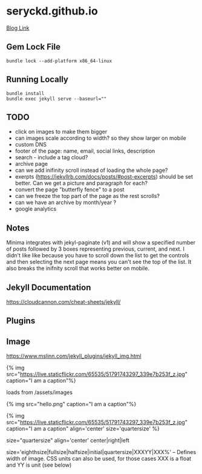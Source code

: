 # seryckd.github.io

[Blog Link](https://seryckd.github.io)

## Gem Lock File

```
bundle lock --add-platform x86_64-linux
```

## Running Locally

```
bundle install
bundle exec jekyll serve --baseurl=""
```

## TODO

- click on images to make them bigger
- can images scale according to width? so they show larger on mobile
- custom DNS
- footer of the page: name, email, social links, description
- search - include a tag cloud?
- archive page
- can we add inifinity scroll instead of loading the whole page?
- exerpts (https://jekyllrb.com/docs/posts/#post-excerpts) should be set better.  Can we get a picture and paragraph for each?
- convert the page "butterfly fence" to a post
- can we freeze the top part of the page as the rest scrolls?
- can we have an archive by month/year ?
- google analytics

## Notes

Minima integrates with jekyl-paginate (v1) and will show a specified number of posts followed by 3 boxes representing previous, current, and next.  I didn't like like because you have to scroll down the list to get the controls and then selecting the next page means you can't see the top of the list.  It also breaks the inifnity scroll that works better on mobile.

## Jekyll Documentation

https://cloudcannon.com/cheat-sheets/jekyll/

## Plugins

## Image

https://www.mslinn.com/jekyll_plugins/jekyll_img.html

{% img src="https://live.staticflickr.com/65535/51791743297_339e7b253f_z.jpg" caption="I am a caption"%}

loads from /assets/images

{% img src="hello.png" caption="I am a caption"%}


{% img src="https://live.staticflickr.com/65535/51791743297_339e7b253f_z.jpg" caption="I am a caption" align='center' size='quartersize' %}

size="quartersize"
align='center' center|right|left

size='eighthsize|fullsize|halfsize|initial|quartersize|XXXYY|XXX%' – Defines width of image.
CSS units can also be used, for those cases XXX is a float and YY is unit (see below)


